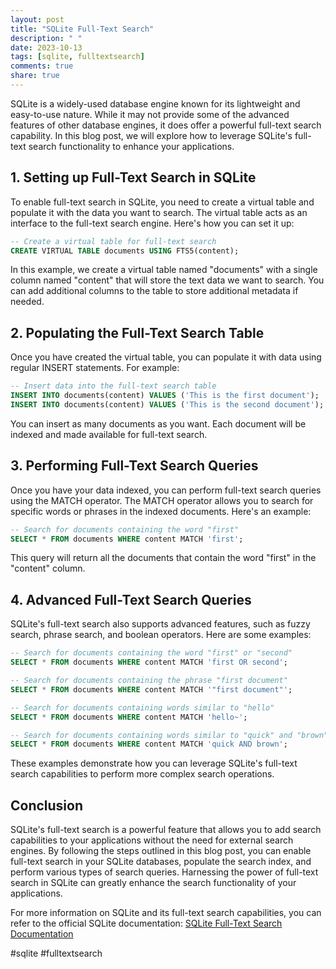 ```yaml
---
layout: post
title: "SQLite Full-Text Search"
description: " "
date: 2023-10-13
tags: [sqlite, fulltextsearch]
comments: true
share: true
---
```


SQLite is a widely-used database engine known for its lightweight and easy-to-use nature. While it may not provide some of the advanced features of other database engines, it does offer a powerful full-text search capability. In this blog post, we will explore how to leverage SQLite's full-text search functionality to enhance your applications.

## 1. Setting up Full-Text Search in SQLite

To enable full-text search in SQLite, you need to create a virtual table and populate it with the data you want to search. The virtual table acts as an interface to the full-text search engine. Here's how you can set it up:

```sql
-- Create a virtual table for full-text search
CREATE VIRTUAL TABLE documents USING FTS5(content);
```

In this example, we create a virtual table named "documents" with a single column named "content" that will store the text data we want to search. You can add additional columns to the table to store additional metadata if needed.

## 2. Populating the Full-Text Search Table

Once you have created the virtual table, you can populate it with data using regular INSERT statements. For example:

```sql
-- Insert data into the full-text search table
INSERT INTO documents(content) VALUES ('This is the first document');
INSERT INTO documents(content) VALUES ('This is the second document');
```

You can insert as many documents as you want. Each document will be indexed and made available for full-text search.

## 3. Performing Full-Text Search Queries

Once you have your data indexed, you can perform full-text search queries using the MATCH operator. The MATCH operator allows you to search for specific words or phrases in the indexed documents. Here's an example:

```sql
-- Search for documents containing the word "first"
SELECT * FROM documents WHERE content MATCH 'first';
```

This query will return all the documents that contain the word "first" in the "content" column.

## 4. Advanced Full-Text Search Queries

SQLite's full-text search also supports advanced features, such as fuzzy search, phrase search, and boolean operators. Here are some examples:

```sql
-- Search for documents containing the word "first" or "second"
SELECT * FROM documents WHERE content MATCH 'first OR second';

-- Search for documents containing the phrase "first document"
SELECT * FROM documents WHERE content MATCH '"first document"';

-- Search for documents containing words similar to "hello"
SELECT * FROM documents WHERE content MATCH 'hello~';

-- Search for documents containing words similar to "quick" and "brown"
SELECT * FROM documents WHERE content MATCH 'quick AND brown';
```

These examples demonstrate how you can leverage SQLite's full-text search capabilities to perform more complex search operations.

## Conclusion

SQLite's full-text search is a powerful feature that allows you to add search capabilities to your applications without the need for external search engines. By following the steps outlined in this blog post, you can enable full-text search in your SQLite databases, populate the search index, and perform various types of search queries. Harnessing the power of full-text search in SQLite can greatly enhance the search functionality of your applications.

For more information on SQLite and its full-text search capabilities, you can refer to the official SQLite documentation: [SQLite Full-Text Search Documentation](https://www.sqlite.org/fts5.html)

#sqlite #fulltextsearch